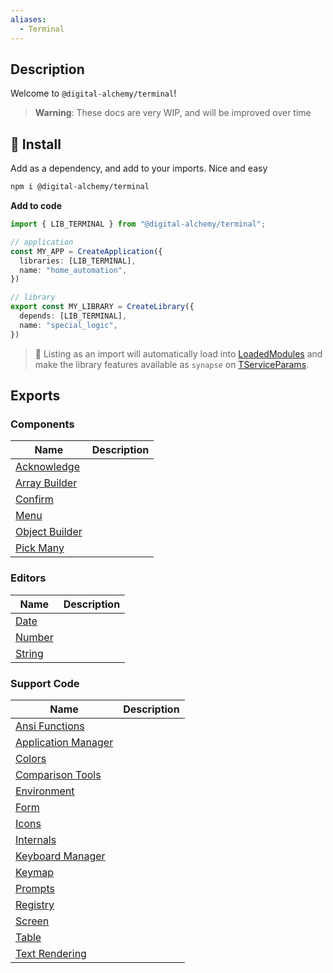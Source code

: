 ```yaml
---
aliases:
  - Terminal
---
```

## Description

Welcome to `@digital-alchemy/terminal`!

> **Warning**:
> These docs are very WIP, and will be improved over time

## 💾 Install

Add as a dependency, and add to your imports. Nice and easy
```bash
npm i @digital-alchemy/terminal
```
**Add to code**
```typescript
import { LIB_TERMINAL } from "@digital-alchemy/terminal";

// application
const MY_APP = CreateApplication({
  libraries: [LIB_TERMINAL],
  name: "home_automation",
})

// library
export const MY_LIBRARY = CreateLibrary({
  depends: [LIB_TERMINAL],
  name: "special_logic",
})
```
> 🎉
> Listing as an import will automatically load into [LoadedModules](/core/exports/LoadedModules) and make the library features available as `synapse` on [TServiceParams](/core/exports/TServiceParams).

## Exports

### Components

| Name               | Description |
| ------------------ | ----------- |
| [Acknowledge](/terminal/components/acknowledge)    |             |
| [Array Builder](/terminal/components/array-builder)  |             |
| [Confirm](/terminal/components/confirm)        |             |
| [Menu](/terminal/components/menu)           |             |
| [Object Builder](/terminal/components/object-builder) |             |
| [Pick Many](/terminal/components/pick-many)      |             |
### Editors

| Name       | Description |
| ---------- | ----------- |
| [Date](/terminal/editors/date)   |             |
| [Number](/terminal/editors/number) |             |
| [String](/terminal/editors/string) |             |
### Support Code

| Name                    | Description |
| ----------------------- | ----------- |
| [Ansi Functions](/terminal/ansi-functions)      |             |
| [Application Manager](/terminal/application-manager) |             |
| [Colors](/terminal/colors)              |             |
| [Comparison Tools](/terminal/comparison-tools)    |             |
| [Environment](/terminal/environment)         |             |
| [Form](/terminal/form)                |             |
| [Icons](/terminal/icons)               |             |
| [Internals](/terminal/internals)           |             |
| [Keyboard Manager](/terminal/keyboard-manager)    |             |
| [Keymap](/terminal/keymap)              |             |
| [Prompts](/terminal/prompts)             |             |
| [Registry](/terminal/registry)            |             |
| [Screen](/terminal/screen)              |             |
| [Table](/terminal/table)               |             |
| [Text Rendering](/terminal/text-rendering)      |             |
